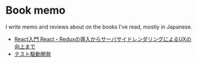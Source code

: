 # Book memo

I write memo and reviews about on the books I've read, mostly in Japanese.

- [React入門 React・Reduxの導入からサーバサイドレンダリングによるUXの向上まで](./react_handbook)
- [テスト駆動開発](./tdd)